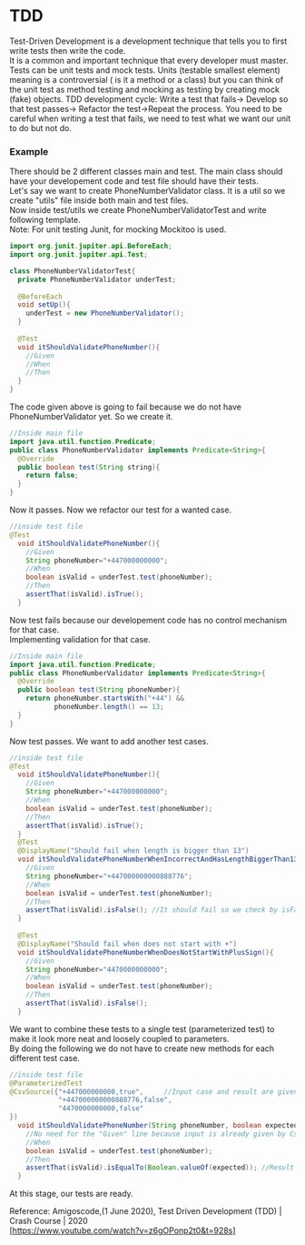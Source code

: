 # TDD
Test-Driven Development is a development technique that tells you to first write tests then write the code.  
It is a common and important technique that every developer must master.  
Tests can be unit tests and mock tests. Units (testable smallest element) meaning is a controversial ( is it a method or a class)
but you can think of the unit test as method testing and mocking as testing by creating mock (fake) objects. 
TDD development cycle: Write a test that fails-> Develop so that test passes-> Refactor the test->Repeat the process. 
You need to be careful when writing a test that fails, we need to test what we want our unit to do but not do.

### Example
There should be 2 different classes main and test. The main class should have your developement code and test file should have their tests.  
Let's say we want to create PhoneNumberValidator class. It is a util so we create "utils" file inside both main and test files.  
Now inside test/utils we create PhoneNumberValidatorTest and write following template.  
Note: For unit testing Junit, for mocking Mockitoo is used.  

```java
import org.junit.jupiter.api.BeforeEach;
import org.junit.jupiter.api.Test;

class PhoneNumberValidatorTest{
  private PhoneNumberValidator underTest;
  
  @BeforeEach
  void setUp(){
    underTest = new PhoneNumberValidator();
  }
  
  @Test
  void itShouldValidatePhoneNumber(){
    //Given
    //When
    //Then
  } 
}
```
The code given above is going to fail because we do not have PhoneNumberValidator yet. So we create it.  
```java
//Inside main file
import java.util.function.Predicate;
public class PhoneNumberValidator implements Predicate<String>{
  @Override
  public boolean test(String string){
    return false;
  }
}
```
Now it passes. 
Now we refactor our test for a wanted case.
```java
//inside test file
@Test
  void itShouldValidatePhoneNumber(){
    //Given
    String phoneNumber="+447000000000";
    //When
    boolean isValid = underTest.test(phoneNumber);
    //Then
    assertThat(isValid).isTrue();
  } 
```
Now test fails because our developement code has no control mechanism for that case.  
Implementing validation for that case. 
```java
//Inside main file
import java.util.function.Predicate;
public class PhoneNumberValidator implements Predicate<String>{
  @Override
  public boolean test(String phoneNumber){
    return phoneNumber.startsWith("+44") &&
           phoneNumber.length() == 13;
  }
}
```
Now test passes. We want to add another test cases.
```java
//inside test file
@Test
  void itShouldValidatePhoneNumber(){
    //Given
    String phoneNumber="+447000000000";
    //When
    boolean isValid = underTest.test(phoneNumber);
    //Then
    assertThat(isValid).isTrue();
  }
  @Test
  @DisplayName("Should fail when length is bigger than 13")
  void itShouldValidatePhoneNumberWhenIncorrectAndHasLengthBiggerThan13(){
    //Given
    String phoneNumber="+447000000000888776";
    //When
    boolean isValid = underTest.test(phoneNumber);
    //Then
    assertThat(isValid).isFalse(); //It should fail so we check by isFalse()
  }
  
  @Test
  @DisplayName("Should fail when does not start with +")
  void itShouldValidatePhoneNumberWhenDoesNotStartWithPlusSign(){
    //Given
    String phoneNumber="4470000000000";
    //When
    boolean isValid = underTest.test(phoneNumber);
    //Then
    assertThat(isValid).isFalse();
  }
```
We want to combine these tests to a single test (parameterized test) to make it look more neat and loosely coupled to parameters.  
By doing the following we do not have to create new methods for each different test case.  
```java
//inside test file
@ParameterizedTest
@CsvSource({"+447000000000,true",     //Input case and result are given by the CsvSource
            "+447000000000888776,false",
            "4470000000000,false"
}) 
  void itShouldValidatePhoneNumber(String phoneNumber, boolean expected){
    //No need for the "Given" line because input is already given by CsvSource
    //When
    boolean isValid = underTest.test(phoneNumber);
    //Then
    assertThat(isValid).isEqualTo(Boolean.valueOf(expected)); //Result is given by the CsvSource
  } 
```
At this stage, our tests are ready.  


Reference: Amigoscode,(1 June 2020), Test Driven Development (TDD) | Crash Course | 2020   
[https://www.youtube.com/watch?v=z6gOPonp2t0&t=928s]

